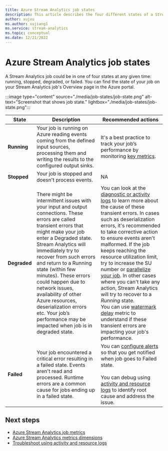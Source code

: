 ```yaml
---
title: Azure Stream Analytics job states
description: This article describes the four different states of a Stream Analytics job; running, stopped, degraded, and failed.
author: xujxu
ms.author: xujiang1
ms.service: stream-analytics
ms.topic: conceptual
ms.date: 12/21/2022
---
```

# Azure Stream Analytics job states

A Stream Analytics job could be in one of four states at any given time: running, stopped, degraded, or failed. You can find the state of your job on your Stream Analytics job's Overview page in the Azure portal. 

:::image type="content" source="./media/job-states/job-state.png" alt-text="Screenshot that shows job state."  lightbox="./media/job-states/job-state.png":::

| State | Description | Recommended actions |
| --- | --- | --- |
| **Running** | Your job is running on Azure reading events coming from the defined input sources, processing them and writing the results to the configured output sinks. | It's a best practice to track your job’s performance by monitoring [key metrics](monitor-azure-stream-analytics.md#azure-stream-analytics-metrics). |
| **Stopped** | Your job is stopped and doesn't process events. | NA | 
| **Degraded** | There might be intermittent issues with your input and output connections. These errors are called transient errors that might make your job enter a Degraded state. Stream Analytics will immediately try to recover from such errors and return to a Running state (within few minutes). These errors could happen due to network issues, availability of other Azure resources, deserialization errors etc. Your job’s performance may be impacted when job is in degraded state.| You can look at the [diagnostic or activity logs](./stream-analytics-job-diagnostic-logs.md#debugging-using-activity-logs) to learn more about the cause of these transient errors. In cases such as deserialization errors, it's recommended to take corrective action to ensure events aren't malformed. If the job keeps reaching the resource utilization limit, try to increase the SU number or [parallelize your job](./stream-analytics-parallelization.md). In other cases where you can't take any action, Stream Analytics will try to recover to a *Running* state. <br> You can use [watermark delay](monitor-azure-stream-analytics.md#azure-stream-analytics-metrics) metric to understand if these transient errors are impacting your job's performance.|
| **Failed** | Your job encountered a critical error resulting in a failed state. Events aren't read and processed. Runtime errors are a common cause for jobs ending up in a failed state. | You can [configure alerts](./stream-analytics-set-up-alerts.md#set-up-alerts-in-the-azure-portal) so that you get notified when job goes to Failed state. <br> <br>You can debug using [activity and resource logs](./stream-analytics-job-diagnostic-logs.md#debugging-using-activity-logs) to identify root cause and address the issue.|

## Next steps
* [Azure Stream Analytics job metrics](monitor-azure-stream-analytics-reference.md#metrics)
* [Azure Stream Analytics metrics dimensions](monitor-azure-stream-analytics-reference.md#metric-dimensions)
* [Troubleshoot using activity and resource logs](./stream-analytics-job-diagnostic-logs.md)
